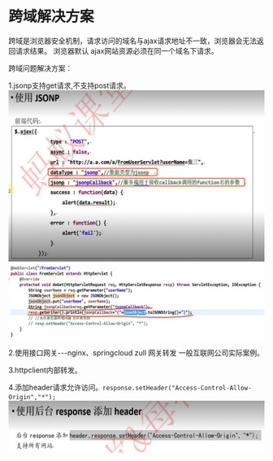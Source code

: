 # 跨域解决方案
跨域是浏览器安全机制，请求访问的域名与ajax请求地址不一致，浏览器会无法返回请求结果。
浏览器默认 ajax网站资源必须在同一个域名下请求。

跨域问题解决方案：

1.jsonp支持get请求,不支持post请求。
![](4.png)
![](5.png)

2.使用接口网关---nginx、springcloud zull  网关转发  一般互联网公司实际案例。

3.httpclient内部转发。

4.添加header请求允许访问。`response.setHeader("Access-Control-Allow-Origin","*");`
![](3.png)